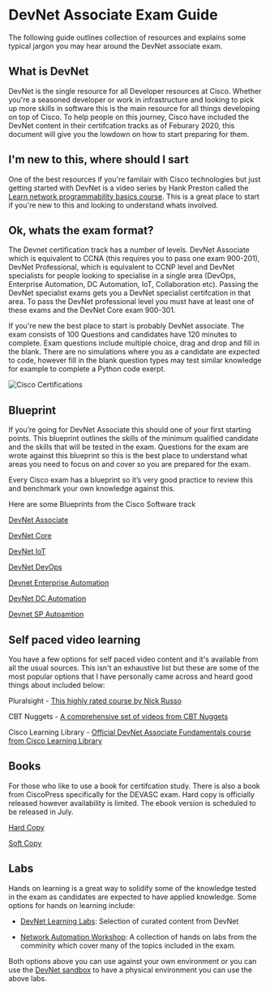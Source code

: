 # DevNet Associate Exam Guide

The following guide outlines collection of resources and explains some typical jargon you may hear around the DevNet associate exam.

## What is DevNet

DevNet is the single resource for all Developer resources at Cisco. Whether you're a seasoned developer or work in infrastructure and looking to pick up more skills in software this is the main resource for all things developing on top of Cisco. To help people on this journey, Cisco have included the DevNet content in their certifcation tracks as of Feburary 2020, this document will give you the lowdown on how to start preparing for them.

## I'm new to this, where should I sart

One of the best resources if you're familair with Cisco technologies but just getting started with DevNet is a video series by Hank Preston called the [Learn network programmability basics course](https://developer.cisco.com/video/net-prog-basics/). This is a great place to start if you're new to this and looking to understand whats involved.

## Ok, whats the exam format?

The Devnet certification track has a number of levels. DevNet Associate which is equivalent to CCNA (this requires you to pass one exam 900-201), DevNet Professional, which is equivalent to CCNP level and DevNet specialists for people looking to specialise in a single area (DevOps, Enterprise Automation, DC Automation, IoT, Collaboration etc). Passing the DevNet specialist exams gets you a DevNet specialist certifcation in that area. To pass the DevNet professional level you must have at least one of these exams and the DevNet Core exam 900-301.

If you're new the best place to start is probably DevNet associate. The exam consists of 100 Questions and candidates have 120 minutes to complete. Exam questions include multiple choice, drag and drop and fill in the blank. There are no simulations where you as a candidate are expected to code, however fill in the blank question types may test similar knowledge for example to complete a Python code exerpt.

![Cisco Certifications](https://github.com/sttrayno/DevNet-Assocaite-Exam-Guide/blob/master/images/Screenshot%202020-06-03%20at%2000.23.30.png?raw=true)

## Blueprint

If you’re going for DevNet Associate this should one of your first starting points. This blueprint outlines the skills of the minimum qualified candidate and the skills that will be tested in the exam. Questions for the exam are wrote against this blueprint so this is the best place to understand what areas you need to focus on and cover so you are prepared for the exam.

Every Cisco exam has a blueprint so it’s very good practice to review this and benchmark your own knowledge against this.

Here are some Blueprints from the Cisco Software track

[DevNet Associate](https://www.cisco.com/c/dam/en_us/training-events/le31/le46/cln/marketing/exam-topics/200-901-DEVASC.pdf)

[DevNet Core](https://www.cisco.com/c/dam/en_us/training-events/le31/le46/cln/marketing/exam-topics/350-901-DEVCOR.pdf)

[DevNet IoT](https://www.cisco.com/c/dam/en_us/training-events/le31/le46/cln/marketing/exam-topics/300-915-DEVIOT.pdf)

[DevNet DevOps](https://www.cisco.com/c/dam/en_us/training-events/le31/le46/cln/marketing/exam-topics/300-910-DEVOPS.pdf)

[Devnet Enterprise Automation](https://www.cisco.com/c/dam/en_us/training-events/le31/le46/cln/marketing/exam-topics/300-435-ENAUTO.pdf)

[DevNet DC Automation](https://www.cisco.com/c/dam/en_us/training-events/le31/le46/cln/marketing/exam-topics/300-635-DCAUTO.pdf)

[Devnet SP Autoamtion](https://www.cisco.com/c/dam/en_us/training-events/le31/le46/cln/marketing/exam-topics/300-535-SPAUTO.pdf)

## Self paced video learning

You have a few options for self paced video content and it's available from all the usual sources. This isn't an exhaustive list but these are some of the most popular options that I have personally came across and heard good things about included below:

Pluralsight - [This highly rated course by Nick Russo](https://www.pluralsight.com/paths/cisco-certified-devnet-associate-devasc-200-901)

CBT Nuggets - [A comprehensive set of videos from CBT Nuggets](https://www.cbtnuggets.com/certification-playlist/cisco/devnet-associate)

Cisco Learning Library - [Official DevNet Associate Fundamentals course from Cisco Learning Library](https://developer.cisco.com/certification/fundamentals/)

## Books

For those who like to use a book for certifcation study. There is also a book from CiscoPress specifically for the DEVASC exam. Hard copy is officially released however availability is limited. The ebook version is scheduled to be released in July.

[Hard Copy](https://www.amazon.co.uk/dp/0136642969/ref=cm_sw_r_cp_api_i_jbT1EbQCBD4DE)

[Soft Copy](https://www.ciscopress.com/store/cisco-certified-devnet-associate-devasc-200-901-official-9780136677338)

## Labs

Hands on learning is a great way to solidify some of the knowledge tested in the exam as candidates are expected to have applied knowledge. Some options for hands on learning include:

* [DevNet Learning Labs](https://developer.cisco.com/startnow/): Selection of curated content from DevNet

* [Network Automation Workshop](https://github.com/sttrayno/Network-Automation-Tooling): A collection of hands on labs from the comminity which cover many of the topics included in the exam.

Both options above you can use against your own environment or you can use the [DevNet sandbox](developer.cisco.com/sandbox) to have a physical environment you can use the above labs.
